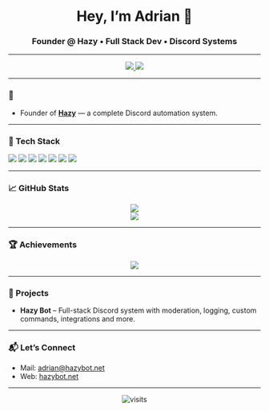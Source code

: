 <h1 align="center">Hey, I’m Adrian 👋</h1>
<h3 align="center">Founder @ Hazy • Full Stack Dev • Discord Systems</h3>

---

<p align="center">
  <a href="https://hazybot.net" target="_blank">
    <img src="https://img.shields.io/badge/HazyBot-Website-6a0dad?style=for-the-badge&logo=googlechrome&logoColor=white" />
  </a>
  <a href="mailto:adrian@hazybot.net">
    <img src="https://img.shields.io/badge/Email-Contact-ff5555?style=for-the-badge&logo=gmail&logoColor=white" />
  </a>
</p>

---

### 🚀 

- Founder of [**Hazy**](https://hazybot.net) — a complete Discord automation system.
---

### 🧰 Tech Stack

<p>
  <img src="https://img.shields.io/badge/JavaScript-F7DF1E?style=flat-square&logo=javascript&logoColor=black" />
  <img src="https://img.shields.io/badge/Node.js-339933?style=flat-square&logo=node.js&logoColor=white" />
  <img src="https://img.shields.io/badge/Python-3776AB?style=flat-square&logo=python&logoColor=white" />
  <img src="https://img.shields.io/badge/C++-00599C?style=flat-square&logo=c%2B%2B&logoColor=white" />
  <img src="https://img.shields.io/badge/MySQL-00758F?style=flat-square&logo=mysql&logoColor=white" />
  <img src="https://img.shields.io/badge/SQLite-003B57?style=flat-square&logo=sqlite&logoColor=white" />
  <img src="https://img.shields.io/badge/FiveM-RP-orange?style=flat-square" />
</p>

---

### 📈 GitHub Stats

<p align="center">
  <img src="https://github-readme-stats.vercel.app/api?username=4drixn&show_icons=true&theme=tokyonight&hide_border=true" />
  <br/>
  <img src="https://github-readme-stats.vercel.app/api/top-langs/?username=4drixn&layout=compact&theme=tokyonight&hide_border=true" />
</p>

---

### 🏆 Achievements

<p align="center">
  <img src="https://github-profile-trophy.vercel.app/?username=4drixn&theme=onedark&no-frame=true&row=1&column=7" />
</p>

---

### 🔧 Projects

- **Hazy Bot** – Full-stack Discord system with moderation, logging, custom commands, integrations and more.

---

### 📬 Let’s Connect

- Mail: [adrian@hazybot.net](mailto:adrian@hazybot.net)
- Web: [hazybot.net](https://hazybot.net)

---

<p align="center">
  <img src="https://komarev.com/ghpvc/?username=4drixn&style=flat-square&color=blue" alt="visits"/>
</p>
